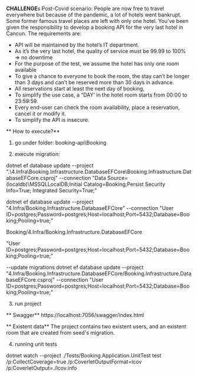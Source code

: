 **CHALLENGE**s
Post-Covid scenario:
People are now free to travel everywhere but because of the pandemic, a lot of hotels
went bankrupt. Some former famous travel places are left with only one hotel.
You’ve been given the responsibility to develop a booking API for the very last hotel in Cancun.
The requirements are:
- API will be maintained by the hotel’s IT department.
- As it’s the very last hotel, the quality of service must be 99.99 to 100% => no downtime
- For the purpose of the test, we assume the hotel has only one room available
- To give a chance to everyone to book the room, the stay can’t be longer than 3 days
and can’t be reserved more than 30 days in advance.
- All reservations start at least the next day of booking,
- To simplify the use case, a “DAY’ in the hotel room starts from 00:00 to 23:59:59.
- Every end-user can check the room availability, place a reservation, cancel it or modify it.
- To simplify the API is insecure. 


** How to execute?**

1. go under folder:
booking-api\Booking

2. execute migration:

dotnet ef database update --project ".\4.Infra\Booking.Infrastructure.DatabaseEFCore\Booking.Infrastructure.DatabaseEFCore.csproj" --connection "Data Source=(localdb)\MSSQLLocalDB;Initial Catalog=Booking;Persist Security Info=True; Integrated Security=True;"

dotnet ef database update --project "4.Infra/Booking.Infrastructure.DatabaseEFCore" --connection "User ID=postgres;Password=postgres;Host=localhost;Port=5432;Database=Booking;Pooling=true;" 

Booking/4.Infra/Booking.Infrastructure.DatabaseEFCore


 "User ID=postgres;Password=postgres;Host=localhost;Port=5432;Database=Booking;Pooling=true;" 

--update migrations
dotnet ef database update --project "4.Infra/Booking.Infrastructure.DatabaseEFCore/Booking.Infrastructure.DatabaseEFCore.csproj" --connection  "User ID=postgres;Password=postgres;Host=localhost;Port=5432;Database=Booking;Pooling=true;" 

3. run project

** Swagger**
https://localhost:7056/swagger/index.html

** Existent data**
The project contains two existent users, and an existent room that are created from seed's migration.


4. running unit tests

dotnet watch --project ./Tests/Booking.Application.UnitTest test /p:CollectCoverage=true /p:CoverletOutputFormat=lcov /p:CoverletOutput=./lcov.info
